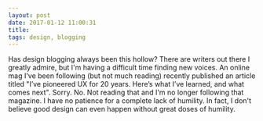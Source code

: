 ```yaml
---
layout: post
date: 2017-01-12 11:00:31
title: 
tags: design, blogging
---
```


Has design blogging always been this hollow? There are writers out there I greatly admire, but I'm having a difficult time finding new voices. An online mag I've been following (but not much reading) recently published an article titled "I’ve pioneered UX for 20 years. Here’s what I’ve learned, and what comes next". Sorry. No. Not reading that and I'm no longer following that magazine. I have no patience for a complete lack of humility. In fact, I don't believe good design can even happen without great doses of humility.